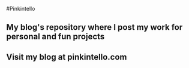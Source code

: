 #Pinkintello
## My blog's repository where I post my work for personal and fun projects
## Visit my blog at pinkintello.com
